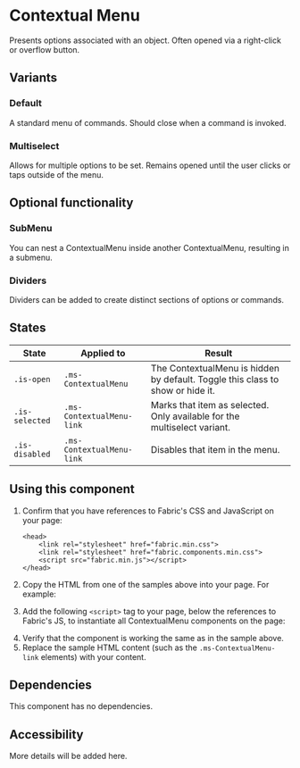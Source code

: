 # Contextual Menu
Presents options associated with an object. Often opened via a right-click or overflow button.

## Variants

### Default
A standard menu of commands. Should close when a command is invoked.

<!----
{{> ContextualMenuExample props=ContextualMenuExampleModel.basic }}
---->
<!---i
![ContextualMenu example](https://raw.githubusercontent.com/OfficeDev/office-ui-fabric-js/master/ghdocs/component_images/ContextualMenu-default.png)
i--->

### Multiselect
Allows for multiple options to be set. Remains opened until the user clicks or taps outside of the menu.

<!----
{{> ContextualMenuMultiselectExample props=ContextualMenuExampleModel.multiselect }}
---->
<!---i
![ContextualMenu example](https://raw.githubusercontent.com/OfficeDev/office-ui-fabric-js/master/ghdocs/component_images/ContextualMenu-multiselect.png)
i--->

## Optional functionality

### SubMenu
You can nest a ContextualMenu inside another ContextualMenu, resulting in a submenu.

<!----
{{> ContextualMenuSubmenuExample props=ContextualMenuExampleModel.submenu }}
---->
<!---i
![ContextualMenu example](https://raw.githubusercontent.com/OfficeDev/office-ui-fabric-js/master/ghdocs/component_images/ContextualMenu-submenu.png)
i--->

### Dividers
Dividers can be added to create distinct sections of options or commands.

<!----
{{> ContextualMenuDividersExample props=ContextualMenuExampleModel.dividers }}
---->
<!---i
![ContextualMenu example](https://raw.githubusercontent.com/OfficeDev/office-ui-fabric-js/master/ghdocs/component_images/ContextualMenu-dividers.png)
i--->

## States

State | Applied to | Result
 --- | --- | ---
`.is-open` | `.ms-ContextualMenu` | The ContextualMenu is hidden by default. Toggle this class to show or hide it.
`.is-selected` | `.ms-ContextualMenu-link` | Marks that item as selected. Only available for the multiselect variant.
`.is-disabled` | `.ms-ContextualMenu-link` | Disables that item in the menu.

## Using this component
1. Confirm that you have references to Fabric's CSS and JavaScript on your page:
    ```
    <head> 
        <link rel="stylesheet" href="fabric.min.css">
        <link rel="stylesheet" href="fabric.components.min.css">
        <script src="fabric.min.js"></script>
    </head>
    ```
2. Copy the HTML from one of the samples above into your page. For example:
<!---
<pre>
    <code>
{{renderPartialPre "ContextualMenu" "ContextualMenuExample" ContextualMenuExampleModel.basic false}}
    </code>
</pre>
--->
3. Add the following `<script>` tag to your page, below the references to Fabric's JS, to instantiate all ContextualMenu components on the page:
<!---
<pre>
    <code>
{{renderPartialPre "ContextualMenu" "ContextualMenuExampleJS" "" false}}
    </code>
</pre>
--->
4. Verify that the component is working the same as in the sample above.
5. Replace the sample HTML content (such as the `.ms-ContextualMenu-link` elements) with your content.

## Dependencies
This component has no dependencies.

## Accessibility
More details will be added here.

<!---
{{> ContextualMenuExampleJS }}
--->